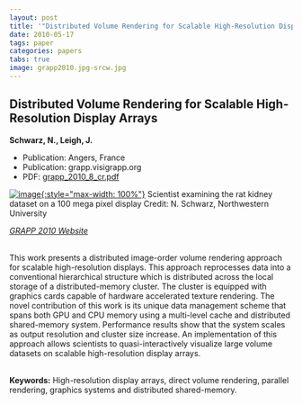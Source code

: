 ```yaml
---
layout: post
title: '"Distributed Volume Rendering for Scalable High-Resolution Display Arrays"'
date: 2010-05-17
tags: paper
categories: papers
tabs: true
image: grapp2010.jpg-srcw.jpg
---
```


## Distributed Volume Rendering for Scalable High-Resolution Display Arrays
**Schwarz, N., Leigh, J.**
- Publication: Angers, France
- Publication: grapp.visigrapp.org
- PDF: [grapp_2010_8_cr.pdf](/documents/grapp_2010_8_cr.pdf)


[![image](https://www.evl.uic.edu/output/originals/grapp2010.jpg-srcw.jpg){:style="max-width: 100%"}](https://www.evl.uic.edu/output/originals/grapp2010.jpg-srcw.jpg)
Scientist examining the rat kidney dataset on a 100 mega pixel display
Credit: N. Schwarz, Northwestern University

<em><a href="http://grapp.visigrapp.org">GRAPP 2010 Website</a></em><br><br>

This work presents a distributed image-order volume rendering approach for scalable high-resolution displays. This approach reprocesses data into a conventional hierarchical structure which is distributed across the local storage of a distributed-memory cluster. The cluster is equipped with graphics cards capable of hardware accelerated texture rendering. The novel contribution of this work is its unique data management scheme that spans both GPU and CPU memory using a multi-level cache and distributed shared-memory system. Performance results show that the system scales as output resolution and cluster size increase. An implementation of this approach allows scientists to quasi-interactively visualize large volume datasets on scalable high-resolution display arrays.<br><br>

<strong>Keywords:</strong> High-resolution display arrays, direct volume rendering, parallel rendering, graphics systems and distributed shared-memory.